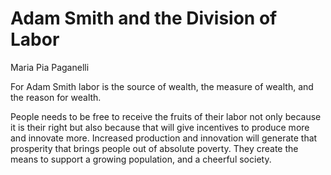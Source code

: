 # Adam Smith and the Division of Labor

Maria Pia Paganelli

For Adam Smith labor is the source of wealth, the measure of wealth, and the reason for wealth.

People needs to be free to receive the fruits of their labor not only because
it is their right but also because that will give incentives to produce more
and innovate more. Increased production and innovation will generate that
prosperity that brings people out of absolute poverty. They create the means to
support a growing population, and a cheerful society.


